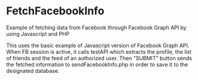 FetchFacebookInfo
=================

Example of fetching data from Facebook through Facebook Graph API by using Javascript and PHP

This uses the basic example of Javascript version of Facebook Graph API.
When FB session is active, it calls testAPI which extracts the profile, the list of friends and the feed of an authorized user.
Then "SUBMIT" button sends the fetched information to sendFacebookInfo.php in order to save it to the designated database.
